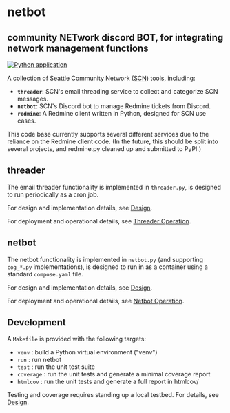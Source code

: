 # netbot

## community **NET**work discord **BOT**, for integrating network management functions

[![Python application](https://github.com/philion/netbot/actions/workflows/python-app.yml/badge.svg?branch=main)](https://github.com/philion/netbot/actions/workflows/python-app.yml)


A collection of Seattle Community Network ([SCN](https://seattlecommunitynetwork.org/)) tools, including:
* **`threader`**: SCN's email threading service to collect and categorize SCN messages.
* **`netbot`**: SCN's Discord bot to manage Redmine tickets from Discord.
* **`redmine`**: A Redmine client written in Python, designed for SCN use cases.

This code base currently supports several different services due to the reliance on the Redmine client code. (In the future, this should be split into several projects, and redmine.py cleaned up and submitted to PyPI.)


## threader

The email threader functionality is implemented in `threader.py`, is designed to run periodically as a cron job.

For design and implementation details, see [Design](docs/design.md).

For deployment and operational details, see [Threader Operation](docs/threader.md).


## netbot

The netbot functionality is implemented in `netbot.py` (and supporting `cog_*.py` implementations), is designed to run in as a container using a standard `compose.yaml` file.

For design and implementation details, see [Design](docs/design.md).

For deployment and operational details, see [Netbot Operation](docs/netbot.md).


## Development
A `Makefile` is provided with the following targets:
- `venv`     : build a Python virtual environment ("venv")
- `run`      : run netbot
- `test`     : run the unit test suite
- `coverage` : run the unit tests and generate a minimal coverage report
- `htmlcov`  : run the unit tests and generate a full report in htmlcov/

Testing and coverage requires standing up a local testbed. For details, see [Design](docs/design.md).
